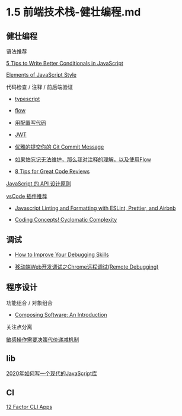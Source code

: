 # 1.5 前端技术栈-健壮编程.md

## 健壮编程

语法推荐

[5 Tips to Write Better Conditionals in JavaScript](https://scotch.io/tutorials/5-tips-to-write-better-conditionals-in-javascript)

[Elements of JavaScript Style](https://medium.com/javascript-scene/elements-of-javascript-style-caa8821cb99f)

代码检查 / 注释 / 前后端验证

* [typescript](https://www.tslang.cn/index.html)

* [flow](https://flow.org/en/)

* [用配置写代码](https://segmentfault.com/a/1190000015643488?utm_source=weekly&utm_medium=email&utm_campaign=email_weekly)

* [JWT](https://blog.fundebug.com/2018/07/12/what-is-jwt/)

* [优雅的提交你的 Git Commit Message](https://mp.weixin.qq.com/s/M7JIUNo3_RqsDbMp-w-FBg)

* [如果怕忘记无法维护，那么我对注释的理解，以及使用Flow](https://github.com/rhinel/blog-word/issues/2)

* [8 Tips for Great Code Reviews](https://kellysutton.com/2018/10/08/8-tips-for-great-code-reviews.html)

[JavaScript 的 API 设计原则](https://mp.weixin.qq.com/s/h6gdJm-lfyBAfOdAmhQ2BQ)

[vsCode 插件推荐](https://juejin.im/entry/5b7f4ffef265da4355387bd7)

* [Javascript Linting and Formatting with ESLint, Prettier, and Airbnb](https://medium.com/@joshuacrass/javascript-linting-and-formatting-with-eslint-prettier-and-airbnb-30eb746db862)

* [Coding Concepts! Cyclomatic Complexity](https://dev.to/designpuddle/coding-concepts---cyclomatic-complexity-3blk)

## 调试

* [How to Improve Your Debugging Skills](https://dev.to/theoutlander/how-to-improve-your-debugging-skills-3j5p)

* [移动端Web开发调试之Chrome远程调试(Remote Debugging)](https://blog.csdn.net/freshlover/article/details/42528643/)

## 程序设计

功能组合 / 对象组合

* [Composing Software: An Introduction](https://medium.com/javascript-scene/composing-software-an-introduction-27b72500d6ea)

关注点分离

[敏感操作需要决策代价递减机制](https://www.zhihu.com/question/20066237)

## lib

[2020年如何写一个现代的JavaScript库](https://segmentfault.com/a/1190000016610626)

## CI

[12 Factor CLI Apps](https://medium.com/@jdxcode/12-factor-cli-apps-dd3c227a0e46)
